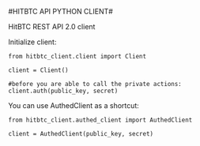 #HITBTC API PYTHON CLIENT#

HitBTC REST API 2.0 client

Initialize client:

```
from hitbtc_client.client import Client

client = Client() 

#before you are able to call the private actions:
client.auth(public_key, secret)

```

You can use AuthedClient as a shortcut:

```
from hitbtc_client.authed_client import AuthedClient

client = AuthedClient(public_key, secret)
```


